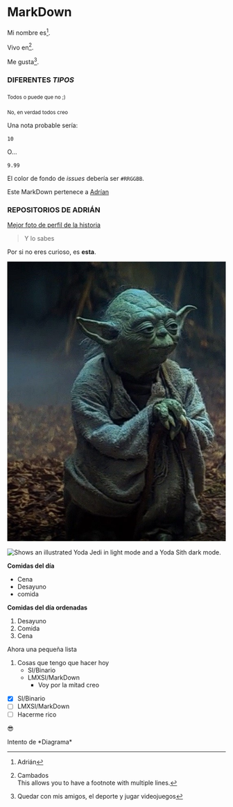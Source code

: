 # MarkDown

Mi nombre es[^1].

Vivo en[^2].  

Me gusta[^note].

### **DIFERENTES _TIPOS_**
<sub>Todos o puede que no ;)</sub>

<sub>No, en verdad todos creo</sub>



Una nota probable sería:
```
10
```
O...
```
9.99
```

El color de fondo de _issues_ debería ser `#RRGGBB`.

Este MarkDown pertenece a [Adrían](https://github.com/agonzalezbesada)

### REPOSITORIOS DE ADRIÁN ###

[Mejor foto de perfil de la historia](https://github.com/agonzalezbesada/MarkDown/blob/main/Yoda%20pocho.jpg)
>Y lo sabes

Por si no eres curioso, es **esta**.

![Por si no eres curioso, es esta.](https://github.com/agonzalezbesada/MarkDown/blob/main/Yoda%20pocho.jpg)




<picture>
  <source media="(prefers-color-scheme: dark)" srcset="https://i.pinimg.com/originals/ef/fa/fb/effafbadfb79dbd9e8b38f6562c7c0b6.jpg">
  <source media="(prefers-color-scheme: light)" srcset="https://p4.wallpaperbetter.com/wallpaper/78/201/193/star-wars-yoda-jedi-hd-wallpaper-preview.jpg">
  <img alt="Shows an illustrated Yoda Jedi in light mode and a Yoda Sith dark mode." src="https://user-images.githubusercontent.com/25423296/163456779-a8556205-d0a5-45e2-ac17-42d089e3c3f8.png">
</picture>

**Comidas del día**
- Cena
- Desayuno
- comida

**Comidas del día ordenadas**

1. Desayuno
2. Comida
3. Cena

Ahora una pequeña lista

1. Cosas que tengo que hacer hoy
   * SI/Binario
   * LMXSI/MarkDown
     - Voy por la mitad creo
     
- [x] SI/Binario
- [ ] LMXSI/MarkDown
- [ ] Hacerme rico

:sunglasses:




[^1]: Adrián
[^2]: Cambados  
  This allows you to have a footnote with multiple lines.
[^note]:
    Quedar con mis amigos, el deporte y jugar videojuegos

<!-- Ahora voy a intentar hacer el diagrama, a ver qué tal sale -->

Intento de \*Diagrama\*






